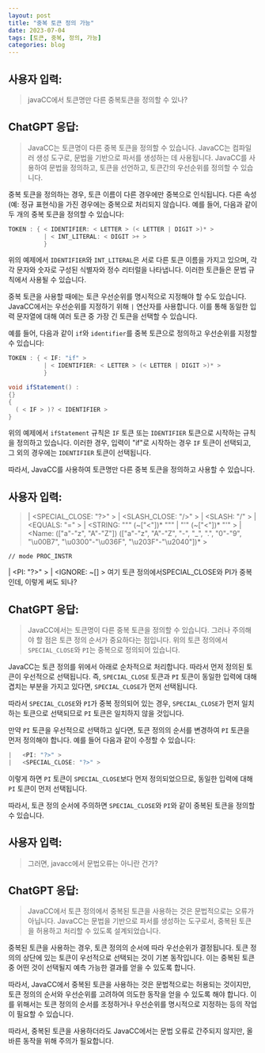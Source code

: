 ```yaml
---
layout: post
title: "중복 토큰 정의 가능"
date: 2023-07-04
tags: [토큰, 중복, 정의, 가능]
categories: blog
---
```


## 사용자 입력:
> javaCC에서 토큰명만 다른 중복토큰을 정의할 수 있나?

## ChatGPT 응답:
> JavaCC는 토큰명이 다른 중복 토큰을 정의할 수 있습니다. JavaCC는 컴파일러 생성 도구로, 문법을 기반으로 파서를 생성하는 데 사용됩니다. JavaCC를 사용하여 문법을 정의하고, 토큰을 선언하고, 토큰간의 우선순위를 정의할 수 있습니다.

중복 토큰을 정의하는 경우, 토큰 이름이 다른 경우에만 중복으로 인식됩니다. 다른 속성(예: 정규 표현식)을 가진 경우에는 중복으로 처리되지 않습니다. 예를 들어, 다음과 같이 두 개의 중복 토큰을 정의할 수 있습니다:

```java
TOKEN : { < IDENTIFIER: < LETTER > (< LETTER | DIGIT >)* >
          | < INT_LITERAL: < DIGIT >+ >
          }
```

위의 예제에서 `IDENTIFIER`와 `INT_LITERAL`은 서로 다른 토큰 이름을 가지고 있으며, 각각 문자와 숫자로 구성된 식별자와 정수 리터럴을 나타냅니다. 이러한 토큰들은 문법 규칙에서 사용될 수 있습니다.

중복 토큰을 사용할 때에는 토큰 우선순위를 명시적으로 지정해야 할 수도 있습니다. JavaCC에서는 우선순위를 지정하기 위해 `|` 연산자를 사용합니다. 이를 통해 동일한 입력 문자열에 대해 여러 토큰 중 가장 긴 토큰을 선택할 수 있습니다.

예를 들어, 다음과 같이 `if`와 `identifier`를 중복 토큰으로 정의하고 우선순위를 지정할 수 있습니다:

```java
TOKEN : { < IF: "if" >
          | < IDENTIFIER: < LETTER > (< LETTER | DIGIT >)* >
          }

void ifStatement() :
{}
{
  ( < IF > )? < IDENTIFIER >
}
```

위의 예제에서 `ifStatement` 규칙은 `IF` 토큰 또는 `IDENTIFIER` 토큰으로 시작하는 규칙을 정의하고 있습니다. 이러한 경우, 입력이 "if"로 시작하는 경우 `IF` 토큰이 선택되고, 그 외의 경우에는 `IDENTIFIER` 토큰이 선택됩니다.

따라서, JavaCC를 사용하여 토큰명만 다른 중복 토큰을 정의하고 사용할 수 있습니다.

## 사용자 입력:
> |   <SPECIAL_CLOSE: "?>" >
|   <SLASH_CLOSE: "/>" >
|   <SLASH: "/" >
|   <EQUALS: "=" >
|   <STRING: "\"" (~["<"])* "\"" | "\'" (~["<"])* "\'" >
|   <Name: (["a"-"z", "A"-"Z"]) (["a"-"z", "A"-"Z", "-", "_", ".", "0"-"9", "\u00B7", "\u0300"-"\u036F", "\u203F"-"\u2040"])* >

    // mode PROC_INSTR
|   <PI: "?>" >
|   <IGNORE: ~[] >   여기 토큰 정의에서SPECIAL_CLOSE와  PI가 중복인데, 이렇게 써도 되나?

## ChatGPT 응답:
> JavaCC에서는 토큰명이 다른 중복 토큰을 정의할 수 있습니다. 그러나 주의해야 할 점은 토큰 정의 순서가 중요하다는 점입니다. 위의 토큰 정의에서 `SPECIAL_CLOSE`와 `PI`는 중복으로 정의되어 있습니다.

JavaCC는 토큰 정의를 위에서 아래로 순차적으로 처리합니다. 따라서 먼저 정의된 토큰이 우선적으로 선택됩니다. 즉, `SPECIAL_CLOSE` 토큰과 `PI` 토큰이 동일한 입력에 대해 겹치는 부분을 가지고 있다면, `SPECIAL_CLOSE`가 먼저 선택됩니다.

따라서 `SPECIAL_CLOSE`와 `PI`가 중복 정의되어 있는 경우, `SPECIAL_CLOSE`가 먼저 일치하는 토큰으로 선택되므로 `PI` 토큰은 일치하지 않을 것입니다.

만약 `PI` 토큰을 우선적으로 선택하고 싶다면, 토큰 정의의 순서를 변경하여 `PI` 토큰을 먼저 정의해야 합니다. 예를 들어 다음과 같이 수정할 수 있습니다:

```java
|   <PI: "?>" >
|   <SPECIAL_CLOSE: "?>" >
```

이렇게 하면 `PI` 토큰이 `SPECIAL_CLOSE`보다 먼저 정의되었으므로, 동일한 입력에 대해 `PI` 토큰이 먼저 선택됩니다.

따라서, 토큰 정의 순서에 주의하면 `SPECIAL_CLOSE`와 `PI`와 같이 중복된 토큰을 정의할 수 있습니다.

## 사용자 입력:
> 그러면, javacc에서 문법오류는 아니란 건가?

## ChatGPT 응답:
> JavaCC에서 토큰 정의에서 중복된 토큰을 사용하는 것은 문법적으로는 오류가 아닙니다. JavaCC는 문법을 기반으로 파서를 생성하는 도구로서, 중복된 토큰을 허용하고 처리할 수 있도록 설계되었습니다.

중복된 토큰을 사용하는 경우, 토큰 정의의 순서에 따라 우선순위가 결정됩니다. 토큰 정의의 상단에 있는 토큰이 우선적으로 선택되는 것이 기본 동작입니다. 이는 중복된 토큰 중 어떤 것이 선택될지 예측 가능한 결과를 얻을 수 있도록 합니다.

따라서, JavaCC에서 중복된 토큰을 사용하는 것은 문법적으로는 허용되는 것이지만, 토큰 정의의 순서와 우선순위를 고려하여 의도한 동작을 얻을 수 있도록 해야 합니다. 이를 위해서는 토큰 정의의 순서를 조정하거나 우선순위를 명시적으로 지정하는 등의 작업이 필요할 수 있습니다.

따라서, 중복된 토큰을 사용하더라도 JavaCC에서는 문법 오류로 간주되지 않지만, 올바른 동작을 위해 주의가 필요합니다.

